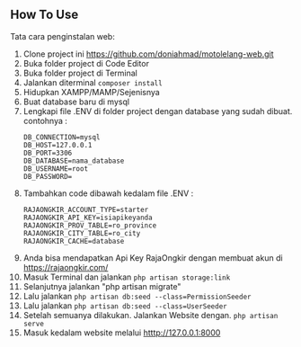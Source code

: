 ## How To Use

Tata cara penginstalan web:

1. Clone project ini https://github.com/doniahmad/motolelang-web.git
2. Buka folder project di Code Editor
3. Buka folder project di Terminal
4. Jalankan diterminal ```composer install```
5. Hidupkan XAMPP/MAMP/Sejenisnya
6. Buat database baru di mysql
7. Lengkapi file .ENV di folder project dengan database yang sudah dibuat. contohnya : 
    ```
    DB_CONNECTION=mysql
    DB_HOST=127.0.0.1
    DB_PORT=3306
    DB_DATABASE=nama_database
    DB_USERNAME=root
    DB_PASSWORD=
    ```
8. Tambahkan code dibawah kedalam file .ENV :
    ```
    RAJAONGKIR_ACCOUNT_TYPE=starter
    RAJAONGKIR_API_KEY=isiapikeyanda
    RAJAONGKIR_PROV_TABLE=ro_province
    RAJAONGKIR_CITY_TABLE=ro_city
    RAJAONGKIR_CACHE=database
    ```
11. Anda bisa mendapatkan Api Key RajaOngkir dengan membuat akun di https://rajaongkir.com/ 
11. Masuk Terminal dan jalankan ```php artisan storage:link```
12. Selanjutnya jalankan "php artisan migrate"
13. Lalu jalankan ```php artisan db:seed --class=PermissionSeeder```
14. Lalu jalankan ```php artisan db:seed --class=UserSeeder```
15. Setelah semuanya dilakukan. Jalankan Website dengan. ```php artisan serve```
16. Masuk kedalam website melalui [htttp://127.0.0.1:8000](http://127.0.0.1:8000/)
